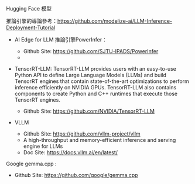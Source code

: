 Hugging Face 模型

推論引擎的導論參考：https://github.com/modelize-ai/LLM-Inference-Deployment-Tutorial

- AI Edge for LLM 推論引擎PowerInfer： 
  - Github Site: https://github.com/SJTU-IPADS/PowerInfer
  -  

- TensorRT-LLM:  TensorRT-LLM provides users with an easy-to-use Python API to define Large Language Models (LLMs) and build TensorRT engines that contain state-of-the-art optimizations to perform inference efficiently on NVIDIA GPUs. TensorRT-LLM also contains components to create Python and C++ runtimes that execute those TensorRT engines.
  - Github Site: https://github.com/NVIDIA/TensorRT-LLM

- VLLM
  - Github Site: https://github.com/vllm-project/vllm
  - A high-throughput and memory-efficient inference and serving engine for LLMs
  - Doc Site: https://docs.vllm.ai/en/latest/

Google gemma.cpp : 
  - Github Site: https://github.com/google/gemma.cpp

